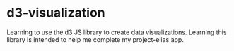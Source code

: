 # d3-visualization
Learning to use the d3 JS library to create data visualizations. Learning this library is intended to help me complete my project-elias app.
